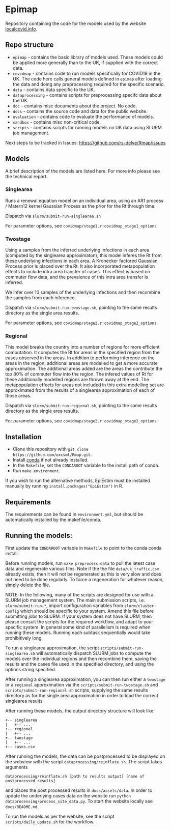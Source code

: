 # Epimap

Repository containing the code for the models used by the website [localcovid.info](https://localcovid.info).

## Repo structure

* `epimap` - contains the basic library of models used. These models could be applied more generally than to the UK, if supplied with the correct data.
* `covidmap` - contains code to run models specifically for COVID19 in the UK. The code here calls general models defined in `epimap` after loading the data and doing any preprocessing required for the specific scenario.
* `data` - contains data specific to the UK.
* `dataprocessing` - contains scripts for preprocessing specifc data about the UK.
* `doc` - contains misc documents about the project. No code.
* `docs` - contains the source code and data for the public website.
* `evaluation` - contains code to evaluate the performance of models.
* `sandbox` - contains misc non-critical code.
* `scripts` - contains scripts for running models on UK data using SLURM job management.


Next steps to be tracked in Issues: https://github.com/rs-delve/Rmap/issues

## Models

A brief description of the models are listed here. For more info please see the technical report. 

### Singlearea

Runs a renewal equation model on an individual area, using an AR1 process / Matern12 kernel Gaussian Process as the prior for the Rt through time.

Dispatch via `slurm/submit-run-singlearea.sh`

For parameter options, see `covidmap/stage1.r:covidmap_stage1_options`

### Twostage

Using a samples from the inferred underlying infections in each area (computed by the singlearea approximaton), this model inferes the Rt from these underlying infections in each area. A Kronecker factored Gaussian Process prior is placed over the Rt. It also incorporated metapopulation effects to include intra area transfer of cases. This effect is based on commuter flow data, and the prevalence of this intra area transfer is inferred. 

We infer over 10 samples of the underlying infections and then recombine the samples from each inference.

Dispatch via `slurm/submit-run-twostage.sh`, pointing to the same results directory as the single area results.

For parameter options, see `covidmap/stage2.r:covidmap_stage2_options`


### Regional

This model breaks the country into a number of regions for more efficient computation. It computes the Rt for areas in the specified region from the cases observed in the areas. In addition to performing inference on the areas in the region, additional areas are modelled to get a more accurate approximation. The additional areas added are the areas the contribute the top 80% of commuter flow into the region. The infered values of Rt for these additionally modelled regions are thrown away at the end. The metapopulation effects for areas not included in this extra modelling set are approximated from the results of a singlearea approximation of each of those areas.

Dispatch via `slurm/submit-run-regional.sh`, pointing to the same results directory as the single area results.

For parameter options, see `covidmap/stage2.r:covidmap_stage2_options`

## Installation

* Clone this repository with `git clone https://github.com/oxcsml/Rmap.git`.
* Install [conda](https://docs.conda.io/en/latest/) if not already installed.
* In the `Makefile`, set the `CONDAROOT` variable to the install path of conda. 
* Run `make environment`.


If you wish to run the alternative methods, EpiEstim must be installed manually by running `install.packages("EpiEstim")` in R.

## Requirements

The requirements can be found in `environment.yml`, but should be automatically installed by the makefile/conda.

## Running the models:

First update the `CONDAROOT` variable in `Makefile` to point to the conda conda install.

Before running models, run `make preprocess-data` to pull the latest case data and regenerate various files. Note if the the file `data/uk_traffic.csv` already exists, then it will not be regenerated as this is very slow and does not need to be done regularly. To force a regeneration for whatever reason, simply delete the file.

NOTE: In the following, many of the scripts are designed for use with a SLURM job management system. The main submission scripts, i.e. `slurm/submit-run-*`, import configuration variables from `slurm/cluster-config` which should be specific to your system. Amend this file before submitting jobs to SLURM. If your system does not have SLURM, then please consult the scripts for the required workflow, and adapt to your specific system. In general some kind of parallelism is required when running these models. Running each subtask sequentially would take prohibitively long.

To run a singlearea approximation, the script `scripts/submit-run-singlearea.sh` will automatically dispatch SLURM jobs to compute the models over the individual regions and then recombine them, saving the results and the cases file used in the specified directory, and using the options string specified.

After running a singlearea approximation, you can then run either a `twostage` or a `regional` approximation via the `scripts/submit-run-twostage.sh` and `scripts/submit-run-regional.sh` scripts, supplying the same results directory as for the single area approximation in order to load the correct singlearea results.

After running these models, the output directory structure will look like:
```
+-- singlearea
|   +-- ...
+-- regional
|   +-- ...
+-- twostage
|   +-- ...
+-- cases.csv
```

After running the models, the data can be postprocessed to be displayed on the webview with the script `dataprocessing/reinflate.sh`. The script takes arguments
```
dataprocessing/reinflate.sh [path to results output] [name of postprocessed results]
```
and places the post processed results in `docs/assets/data`. In order to update the underlying cases data on the website run `python dataprocessing/process_site_data.py`. To start the website locally see `docs/README.md`.

To run the models as per the website, see the script `scripts/daily_update.sh` for the workflow.

